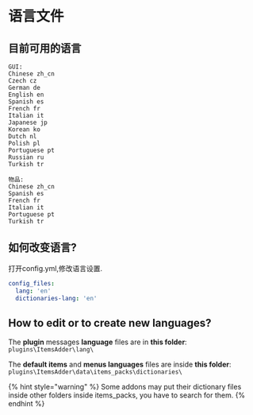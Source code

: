 # 语言文件

## 目前可用的语言

```text
GUI: 
Chinese zh_cn
Czech cz
German de
English en
Spanish es
French fr
Italian it
Japanese jp
Korean ko
Dutch nl
Polish pl
Portuguese pt
Russian ru
Turkish tr

物品: 
Chinese zh_cn
Spanish es
French fr
Italian it
Portuguese pt
Turkish tr
```

## 如何改变语言?

打开config.yml,修改语言设置.

```yaml
config_files:
  lang: 'en'
  dictionaries-lang: 'en'
```

## How to edit or to create new languages?

The **plugin** messages **language** files are in **this folder**: `plugins\ItemsAdder\lang\`

The **default items** and **menus languages** files are inside **this folder**: `plugins\ItemsAdder\data\items_packs\dictionaries\`

{% hint style="warning" %}
Some addons may put their dictionary files inside other folders inside items\_packs, you have to search for them.
{% endhint %}

